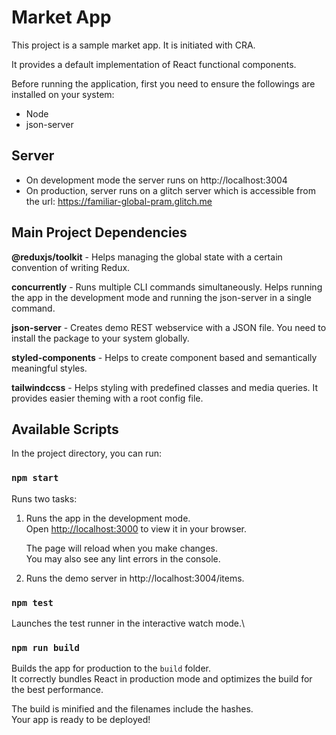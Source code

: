 # Market App

This project is a sample market app. It is initiated with CRA.

It provides a default implementation of React functional components.

Before running the application, first you need to ensure the followings are installed on your system:

- Node
- json-server

## Server

- On development mode the server runs on http://localhost:3004
- On production, server runs on a glitch server which is accessible from the url: https://familiar-global-pram.glitch.me

## Main Project Dependencies

**@reduxjs/toolkit** - Helps managing the global state with a certain convention of writing Redux.

**concurrently** - Runs multiple CLI commands simultaneously.
Helps running the app in the development mode and running the json-server in a single command.

**json-server** - Creates demo REST webservice with a JSON file.
You need to install the package to your system globally.

**styled-components** - Helps to create component based and semantically meaningful styles.

**tailwindccss** - Helps styling with predefined classes and media queries.
It provides easier theming with a root config file.


## Available Scripts

In the project directory, you can run:

### `npm start`

Runs two tasks:

1) Runs the app in the development mode.\
Open [http://localhost:3000](http://localhost:3000) to view it in your browser. 

    The page will reload when you make changes.\
You may also see any lint errors in the console.

2) Runs the demo server in http://localhost:3004/items.

### `npm test`

Launches the test runner in the interactive watch mode.\

### `npm run build`

Builds the app for production to the `build` folder.\
It correctly bundles React in production mode and optimizes the build for the best performance.

The build is minified and the filenames include the hashes.\
Your app is ready to be deployed!
